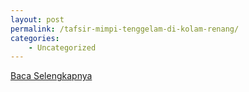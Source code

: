 ```yaml
---
layout: post
permalink: /tafsir-mimpi-tenggelam-di-kolam-renang/
categories:
    - Uncategorized
---
```


[Baca Selengkapnya](/09)